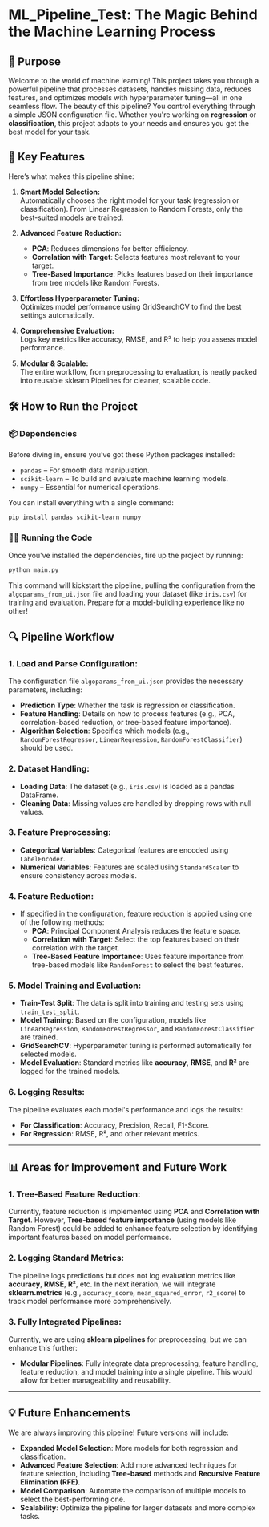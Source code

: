 # ML_Pipeline_Test: The Magic Behind the Machine Learning Process 

## **🚀 Purpose**
Welcome to the world of machine learning! This project takes you through a powerful pipeline that processes datasets, handles missing data, reduces features, and optimizes models with hyperparameter tuning—all in one seamless flow. The beauty of this pipeline? You control everything through a simple JSON configuration file. Whether you're working on **regression** or **classification**, this project adapts to your needs and ensures you get the best model for your task.

## **🔑 Key Features**
Here’s what makes this pipeline shine:
1. **Smart Model Selection:**  
   Automatically chooses the right model for your task (regression or classification). From Linear Regression to Random Forests, only the best-suited models are trained.

2. **Advanced Feature Reduction:**  
   - **PCA**: Reduces dimensions for better efficiency.  
   - **Correlation with Target**: Selects features most relevant to your target.  
   - **Tree-Based Importance**: Picks features based on their importance from tree models like Random Forests.

3. **Effortless Hyperparameter Tuning:**  
   Optimizes model performance using GridSearchCV to find the best settings automatically.

4. **Comprehensive Evaluation:**  
   Logs key metrics like accuracy, RMSE, and R² to help you assess model performance.

5. **Modular & Scalable:**  
   The entire workflow, from preprocessing to evaluation, is neatly packed into reusable sklearn Pipelines for cleaner, scalable code.


## **🛠️ How to Run the Project**

### **📦 Dependencies**
Before diving in, ensure you’ve got these Python packages installed:
- `pandas` – For smooth data manipulation.
- `scikit-learn` – To build and evaluate machine learning models.
- `numpy` – Essential for numerical operations.

You can install everything with a single command:

```bash
pip install pandas scikit-learn numpy
```

### **🏃‍♀️ Running the Code**
Once you've installed the dependencies, fire up the project by running:

```bash
python main.py
```

This command will kickstart the pipeline, pulling the configuration from the `algoparams_from_ui.json` file and loading your dataset (like `iris.csv`) for training and evaluation. Prepare for a model-building experience like no other!

## **🔍 Pipeline Workflow**

### **1. Load and Parse Configuration**:
The configuration file `algoparams_from_ui.json` provides the necessary parameters, including:
- **Prediction Type**: Whether the task is regression or classification.
- **Feature Handling**: Details on how to process features (e.g., PCA, correlation-based reduction, or tree-based feature importance).
- **Algorithm Selection**: Specifies which models (e.g., `RandomForestRegressor`, `LinearRegression`, `RandomForestClassifier`) should be used.

### **2. Dataset Handling**:
- **Loading Data**: The dataset (e.g., `iris.csv`) is loaded as a pandas DataFrame.
- **Cleaning Data**: Missing values are handled by dropping rows with null values.

### **3. Feature Preprocessing**:
- **Categorical Variables**: Categorical features are encoded using `LabelEncoder`.
- **Numerical Variables**: Features are scaled using `StandardScaler` to ensure consistency across models.

### **4. Feature Reduction**:
- If specified in the configuration, feature reduction is applied using one of the following methods:
  - **PCA**: Principal Component Analysis reduces the feature space.
  - **Correlation with Target**: Select the top features based on their correlation with the target.
  - **Tree-Based Feature Importance**: Uses feature importance from tree-based models like `RandomForest` to select the best features.

### **5. Model Training and Evaluation**:
- **Train-Test Split**: The data is split into training and testing sets using `train_test_split`.
- **Model Training**: Based on the configuration, models like `LinearRegression`, `RandomForestRegressor`, and `RandomForestClassifier` are trained.
- **GridSearchCV**: Hyperparameter tuning is performed automatically for selected models.
- **Model Evaluation**: Standard metrics like **accuracy**, **RMSE**, and **R²** are logged for the trained models.

### **6. Logging Results**:
The pipeline evaluates each model's performance and logs the results:
- **For Classification**: Accuracy, Precision, Recall, F1-Score.
- **For Regression**: RMSE, R², and other relevant metrics.

---

## **📊 Areas for Improvement and Future Work**
  
### **1. Tree-Based Feature Reduction**:
Currently, feature reduction is implemented using **PCA** and **Correlation with Target**. However, **Tree-based feature importance** (using models like Random Forest) could be added to enhance feature selection by identifying important features based on model performance.

### **2. Logging Standard Metrics**:
The pipeline logs predictions but does not log evaluation metrics like **accuracy**, **RMSE**, **R²**, etc. In the next iteration, we will integrate **sklearn.metrics** (e.g., `accuracy_score`, `mean_squared_error`, `r2_score`) to track model performance more comprehensively.

### **3. Fully Integrated Pipelines**:
Currently, we are using **sklearn pipelines** for preprocessing, but we can enhance this further:
- **Modular Pipelines**: Fully integrate data preprocessing, feature handling, feature reduction, and model training into a single pipeline. This would allow for better manageability and reusability.

---

## **💡 Future Enhancements**
We are always improving this pipeline! Future versions will include:
- **Expanded Model Selection**: More models for both regression and classification.
- **Advanced Feature Selection**: Add more advanced techniques for feature selection, including **Tree-based** methods and **Recursive Feature Elimination (RFE)**.
- **Model Comparison**: Automate the comparison of multiple models to select the best-performing one.
- **Scalability**: Optimize the pipeline for larger datasets and more complex tasks.
